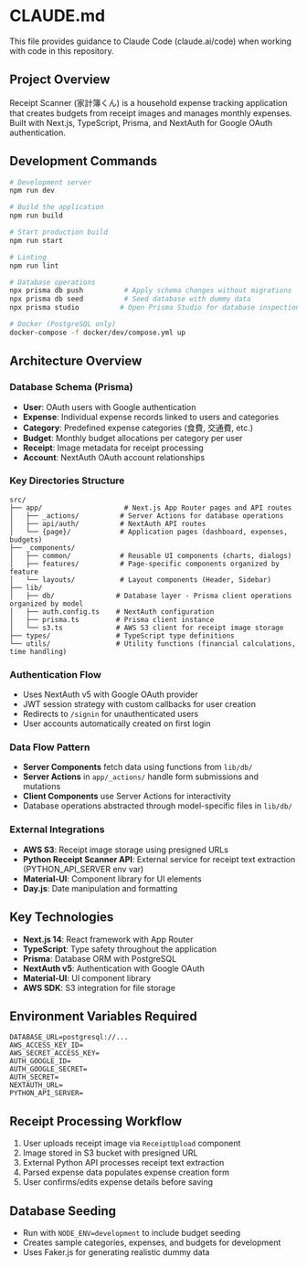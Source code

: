 # CLAUDE.md

This file provides guidance to Claude Code (claude.ai/code) when working with code in this repository.

## Project Overview

Receipt Scanner (家計簿くん) is a household expense tracking application that creates budgets from receipt images and manages monthly expenses. Built with Next.js, TypeScript, Prisma, and NextAuth for Google OAuth authentication.

## Development Commands

```bash
# Development server
npm run dev

# Build the application
npm run build

# Start production build
npm run start

# Linting
npm run lint

# Database operations
npx prisma db push          # Apply schema changes without migrations
npx prisma db seed          # Seed database with dummy data
npx prisma studio          # Open Prisma Studio for database inspection

# Docker (PostgreSQL only)
docker-compose -f docker/dev/compose.yml up
```

## Architecture Overview

### Database Schema (Prisma)
- **User**: OAuth users with Google authentication
- **Expense**: Individual expense records linked to users and categories
- **Category**: Predefined expense categories (食費, 交通費, etc.)
- **Budget**: Monthly budget allocations per category per user
- **Receipt**: Image metadata for receipt processing
- **Account**: NextAuth OAuth account relationships

### Key Directories Structure
```
src/
├── app/                    # Next.js App Router pages and API routes
│   ├── _actions/          # Server Actions for database operations
│   ├── api/auth/          # NextAuth API routes
│   └── {page}/            # Application pages (dashboard, expenses, budgets)
├── _components/
│   ├── common/            # Reusable UI components (charts, dialogs)
│   ├── features/          # Page-specific components organized by feature
│   └── layouts/           # Layout components (Header, Sidebar)
├── lib/
│   ├── db/               # Database layer - Prisma client operations organized by model
│   ├── auth.config.ts    # NextAuth configuration
│   ├── prisma.ts         # Prisma client instance
│   └── s3.ts             # AWS S3 client for receipt image storage
├── types/                # TypeScript type definitions
└── utils/                # Utility functions (financial calculations, time handling)
```

### Authentication Flow
- Uses NextAuth v5 with Google OAuth provider
- JWT session strategy with custom callbacks for user creation
- Redirects to `/signin` for unauthenticated users
- User accounts automatically created on first login

### Data Flow Pattern
- **Server Components** fetch data using functions from `lib/db/`
- **Server Actions** in `app/_actions/` handle form submissions and mutations
- **Client Components** use Server Actions for interactivity
- Database operations abstracted through model-specific files in `lib/db/`

### External Integrations
- **AWS S3**: Receipt image storage using presigned URLs
- **Python Receipt Scanner API**: External service for receipt text extraction (PYTHON_API_SERVER env var)
- **Material-UI**: Component library for UI elements
- **Day.js**: Date manipulation and formatting

## Key Technologies
- **Next.js 14**: React framework with App Router
- **TypeScript**: Type safety throughout the application
- **Prisma**: Database ORM with PostgreSQL
- **NextAuth v5**: Authentication with Google OAuth
- **Material-UI**: UI component library
- **AWS SDK**: S3 integration for file storage

## Environment Variables Required
```
DATABASE_URL=postgresql://...
AWS_ACCESS_KEY_ID=
AWS_SECRET_ACCESS_KEY=
AUTH_GOOGLE_ID=
AUTH_GOOGLE_SECRET=
AUTH_SECRET=
NEXTAUTH_URL=
PYTHON_API_SERVER=
```

## Receipt Processing Workflow
1. User uploads receipt image via `ReceiptUpload` component
2. Image stored in S3 bucket with presigned URL
3. External Python API processes receipt text extraction
4. Parsed expense data populates expense creation form
5. User confirms/edits expense details before saving

## Database Seeding
- Run with `NODE_ENV=development` to include budget seeding
- Creates sample categories, expenses, and budgets for development
- Uses Faker.js for generating realistic dummy data